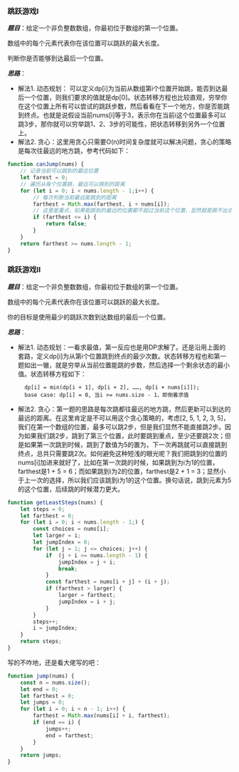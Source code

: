 ### 跳跃游戏I
***题目***：给定一个非负整数数组，你最初位于数组的第一个位置。

数组中的每个元素代表你在该位置可以跳跃的最大长度。

判断你是否能够到达最后一个位置。

***思路***：
- 解法1. 动态规划： 可以定义dp[i]为当前从数组第i个位置开始跳，能否到达最后一个位置，则我们要求的值就是dp[0]。状态转移方程也比较直观，穷举你在这个位置上所有可以尝试的跳跃步数，然后看看在下一个地方，你是否能跳到终点。也就是说假设当前nums[i]等于3，表示你在当前i这个位置最多可以跳3步，那你就可以穷举跳1、2、3步的可能性，把状态转移到另外一个位置上。
- 解法2. 贪心：这里用贪心只需要O(n)时间复杂度就可以解决问题，贪心的策略是每次往最远的地方跳，参考代码如下：
```js
function canJump(nums) {
    // 记录当前可以跳到的最远位置
    let farest = 0;
    // 遍历从每个位置跳，最远可以跳到的距离
    for (let i = 0; i < nums.length - 1;i++) {
        // 每次判断当前最远能跳到的距离
        farthest = Math.max(farthest, i + nums[i]);
        // 这里是重点，如果能跳到的最远的位置都不超过当前这个位置，显然就是跳不出去了
        if (farthest <= i) {
            return false;
        }
    }
    return farthest >= nums.length - 1;
}
```

### 跳跃游戏II
***题目***：给定一个非负整数数组，你最初位于数组的第一个位置。

数组中的每个元素代表你在该位置可以跳跃的最大长度。

你的目标是使用最少的跳跃次数到达数组的最后一个位置。

***思路***：
- 解法1. 动态规划：一看求最值，第一反应也是用DP求解了。还是沿用上面的套路，定义dp[i]为从第i个位置跳到终点的最少次数。状态转移方程也和第一题如出一辙，就是穷举从当前位置能跳的步数，然后选择一个剩余状态的最小值。状态转移方程如下：

        dp[i] = min(dp[i + 1], dp[i + 2], ……, dp[i + nums[i]]);
        base case: dp[i] = 0, 当i >= nums.size - 1，即倒着求值

- 解法2. 贪心：第一题的思路是每次跳都往最远的地方跳，然后更新可以到达的最远的距离。在这里肯定是不可以用这个贪心策略的，考虑[2, 5, 1, 2, 3, 5]，我们在第一个数组的位置，最多可以跳2步，但是我们显然不能直接跳2步。因为如果我们跳2步，跳到了第三个位置，此时要跳到重点，至少还要跳2次；但是如果第一次跳到时候，跳到了数值为5的置为，下一次再跳就可以直接跳到终点，总共只需要跳2次。如何避免这种短浅的眼光呢？我们把跳到的位置的nums[i]加进来就好了，比如在第一次跳的时候，如果跳到为i为1的位置，farthest是1 + 5 = 6；而如果跳到i为2的位置，farthest是2 + 1 = 3；显然小于上一次的选择，所以我们应该跳到i为1的这个位置。换句话说，跳到元素为5的这个位置，后续跳的时候潜力更大。
```js
function getLeastSteps(nums) {
    let steps = 0;
    let farthest = 0;
    for (let i = 0; i < nums.length - 1;) {
        const choices = nums[i];
        let larger = i;
        let jumpIndex = 0;
        for (let j = 1; j <= choices; j++) {
            if  (j + i >= nums.length - 1) {
                jumpIndex = j + i;
                break;
            }
            const farthest = nums[i + j] + (i + j);
            if (farthest > larger) {
                larger = farthest;
                jumpIndex = i + j;
            }
        }
        steps++;
        i = jumpIndex;
    }
    return steps;
}
```
写的不咋地，还是看大佬写的吧：
```js
function jump(nums) {
    const n = nums.size();
    let end = 0;
    let farthest = 0;
    let jumps = 0;
    for (let i = 0; i < n - 1; i++) {
        farthest = Math.max(nums[i] + i, farthest);
        if (end == i) {
            jumps++;
            end = farthest;
        }
    }
    return jumps;
}
```